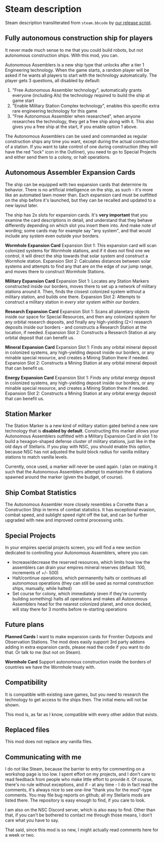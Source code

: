 # Steam description

[//]: # (start)
Steam description transliterated from `steam.bbcode` by [our release script](https://raw.githubusercontent.com/stellaris-mods/scripts/master/stlrel).

## **Fully autonomous construction ship for players**
It never made much sense to me that you could build robots, but not autonomous construction ships\.
With this mod, you can\.

Autonomous Assemblers is a new ship type that unlocks after a tier 1 Engineering technology\. When the game starts, a random player will be asked if he wants all players to start with the technology automatically\. The player gets 3 questions, all disabled by default:

1. "Free Autonomous Assembler technology", automatically grants everyone (including AIs) the technology required to build the ship at game start
1. "Enable Military Station Complex technology", enables this specific extra rare engineering technology for this game
1. "Free Autonomous Assembler when researched", when anyone researches the technology, they get a free ship along with it\. This also gives you a free ship at the start, if you enable option 1 above\.



The Autonomous Assemblers can be used and commanded as regular construction ships any time you want, except during the actual construction of a station\. If you want to take control of one during construction (they will have the red "lock" icon in the Outliner), you need to go to Special Projects and either send them to a colony, or halt operations\.

## Autonomous Assembler Expansion Cards
The ship can be equipped with two expansion cards that determine its behavior\. There is no artificial intelligence on the ship, as such \- it's more like an automated lawn mower than\. Each expansion card must be outfitted on the ship before it's launched, but they can be recalled and updated to a new layout later\.

The ship has 2x slots for expansion cards\. It's **very important** that you examine the card descriptions in detail, and understand that they behave differently depending on which slot you insert them into\. And make note of wording; some cards may for example say "any system", and that would include any system even outside your borders\.

**Wormhole Expansion Card**
Expansion Slot 1: This expansion card will scan colonized systems for Wormhole stations, and if it does not find one we control, it will direct the ship towards that solar system and construct a Wormhole station\.
Expansion Slot 2: Calculates distances between solar systems and attempts to find any that are on the edge of our jump range, and moves there to construct Wormhole Stations\.

**Military Expansion Card**
Expansion Slot 1: Locates any Station Markers constructed inside our borders, moves there to set up a network of military stations around it\. Then, finds the closest colonized system without a military station, and builds one there\.
Expansion Slot 2: Attempts to construct a military station in _every star system within our borders_\.

**Research Expansion Card**
Expansion Slot 1: Scans all planetary objects inside our space for Special Resources, and then any colonized system for any orbital research deposits, and finally any high\-yielding (2\+) research deposits inside our borders \- and constructs a Research Station at the location, if needed\.
Expansion Slot 2: Constructs a Research Station at any orbital deposit that can benefit us\.

**Mineral Expansion Card**
Expansion Slot 1: Finds any orbital mineral deposit in colonized systems, any high\-yielding deposit inside our borders, or any minable special resource, and creates a Mining Station there if needed\.
Expansion Slot 2: Constructs a Mining Station at any orbital mineral deposit that can benefit us\.

**Energy Expansion Card**
Expansion Slot 1: Finds any orbital energy deposit in colonized systems, any high\-yielding deposit inside our borders, or any minable special resource, and creates a Mining Station there if needed\.
Expansion Slot 2: Constructs a Mining Station at any orbital energy deposit that can benefit us\.

## Station Marker
The Station Marker is a new kind of military station gated behind a new rare technology that is **disabled by default**\. Constructing this marker allows your Autonomous Assemblers outfitted with a Military Expansion Card in slot 1 to build a hexagon\-shaped defense cluster of military stations, just like in the old days of Stellaris\. If you play with NSC, you should enable this option, because NSC has not adjusted the build block radius for vanilla military stations to match vanilla levels\.

Currently, once used, a marker will never be used again\. I plan on making it such that the Autonomous Assemblers attempt to maintain the 6 stations spawned around the marker (given the budget, of course)\.

## Ship Combat Statistics
The Autonomous Assembler more closely resembles a Corvette than a Construction Ship in terms of combat statistics\. It has exceptional evasion, combat speed, and sublight speed right off the bat, and can be further upgraded with new and improved central processing units\.

## Special Projects
In your empires special projects screen, you will find a new section dedicated to controlling your Autonomous Assemblers, where you can:

* Increase/decrease the reserved resources, which limits how low the assemblers can drain your empires mineral reserves (default: 100, increments of \+/\- 500)
* Halt/continue operations, which permanently halts or continues all autonomous operations (they can still be used as normal construction ships, manually, while halted)
* Set course for colony, which immediately (even if they're currently building something) halts all operations and makes all Autonomous Assemblers head for the nearest colonized planet, and once docked, will stay there for 3 months before re\-starting operations



## Future plans
**Planned Cards**
I want to make expansion cards for Frontier Outposts and Observation Stations\. The mod does easily support 3rd party addons adding in extra expansion cards, please read the code if you want to do that\. Or talk to me (but not on Steam)\.

**Wormhole Card**
Support autonomous construction inside the borders of countries we have the Wormhole treaty with\.

## Compatibility
It is compatible with existing save games, but you need to research the technology to get access to the ships then\. The initial menu will not be shown\.

This mod is, as far as I know, compatible with every other addon that exists\.

## Replaced files
This mod does not replace any vanilla files\.

## Communicating with me
I do not like Steam, because the barrier to entry for commenting on a workshop page is too low\. I spent effort on my projects, and I don't care to read feedback from people who make little effort to provide it\. Of course, there's no rule without exceptions, and if \- at any time \- I do in fact read the comments, it's always nice to see one\-line "thank you for the mod"\-type comments\.
You may file bug reports on github; all my Stellaris mods are listed there\. The repository is easy enough to find, if you care to look\.

I am also on the NSC Discord server, which is also easy to find\.
Other than that, if you can't be bothered to contact me through those means, I don't care what you have to say\.

That said, since this mod is so new, I might actually read comments here for a week or two\.


[//]: # (stop)
